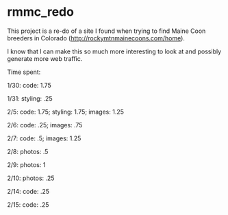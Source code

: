 # rmmc_redo

This project is a re-do of a site I found when trying to find Maine Coon breeders in Colorado (http://rockymtnmainecoons.com/home).

I know that I can make this so much more interesting to look at and possibly generate more web traffic.

Time spent:

1/30: code: 1.75

1/31: styling: .25

2/5: code: 1.75; styling: 1.75; images: 1.25

2/6: code: .25; images: .75

2/7: code: .5; images: 1.25

2/8: photos: .5

2/9: photos: 1

2/10: photos: .25

2/14: code: .25

2/15: code: .25
